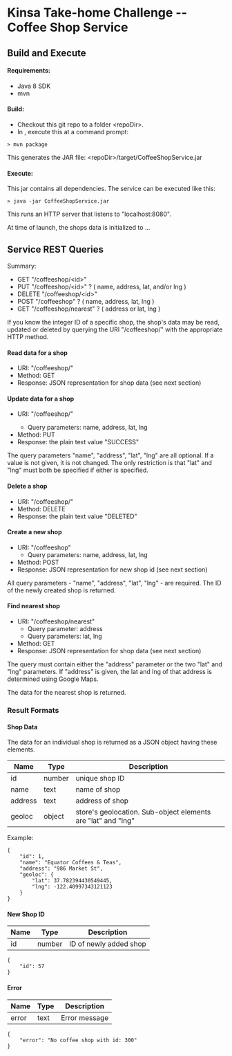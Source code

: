 # Kinsa Take-home Challenge -- Coffee Shop Service

## Build and Execute

#### Requirements:

* Java 8 SDK
* mvn

#### Build:
* Checkout this git repo to a folder \<repoDir\>.
* In <repoDir>, execute this at a command prompt:
~~~~
> mvn package
~~~~
This generates the JAR file:  \<repoDir\>/target/CoffeeShopService.jar

#### Execute:
This jar contains all dependencies.  The service can be executed like this:
~~~~
> java -jar CoffeeShopService.jar
~~~~
This runs an HTTP server that listens to "localhost:8080".

At time of launch, the shops data is initialized to ...

## Service REST Queries

Summary:
* GET "/coffeeshop/\<id\>"
* PUT "/coffeeshop/\<id\>" ? ( name, address, lat, and/or lng )
* DELETE "/coffeeshop/\<id\>"
* POST "/coffeeshop" ?  ( name, address, lat, lng )
* GET "/coffeeshop/nearest" ? ( address or lat, lng )


If you know the integer ID of a specific shop, the shop's data may be
read, updated or deleted by querying the URI "/coffeeshop/<id>" with the appropriate HTTP method.

#### Read data for a shop
* URI: "/coffeeshop/<id>"
* Method: GET
* Response: JSON representation for shop data (see next section)

#### Update data for a shop
* URI: "/coffeeshop/<id>"
    * Query parameters: name, address, lat, lng
* Method: PUT
* Response: the plain text value "SUCCESS"

The query parameters "name", "address", "lat", "lng" are all optional.
If a value is not given, it is not changed.  The only restriction is that "lat"
and "lng" must both be specified if either is specified.

#### Delete a shop
* URI: "/coffeeshop/<id>"
* Method: DELETE
* Response: the plain text value "DELETED"

#### Create a new shop
* URI: "/coffeeshop"
    * Query parameters: name, address, lat, lng
* Method: POST
* Response: JSON representation for new shop id (see next section)

All query parameters - "name", "address", "lat", "lng" - are required.
The ID of the newly created shop is returned.

#### Find nearest shop
* URI: "/coffeeshop/nearest"
    * Query parameter: address
    * Query parameters: lat, lng
* Method: GET
* Response: JSON representation for shop data (see next section)

The query must contain either the "address" parameter or the two "lat" and "lng" parameters.
If "address" is given, the lat and lng of that address is determined using Google Maps.

The data for the nearest shop is returned.


### Result Formats

#### Shop Data
The data for an individual shop is returned as a JSON object having these elements.

| Name    | Type   | Description
|---------|--------|--------------
| id      | number | unique shop ID
| name    | text   | name of shop
| address | text   | address of shop
| geoloc  | object | store's geolocation.  Sub-object elements are "lat" and "lng"


Example:
~~~~
{
    "id": 1,
    "name": "Equator Coffees & Teas",
    "address": "986 Market St",
    "geoloc": {
        "lat": 37.782394430549445,
        "lng": -122.40997343121123
    }
}
~~~~

#### New Shop ID
| Name    | Type   | Description
|---------|--------|--------------
| id      | number | ID of newly added shop

~~~~
{
    "id": 57
}
~~~~


#### Error
| Name    | Type   | Description
|---------|---------|--------------
| error   | text    | Error message

~~~~
{
    "error": "No coffee shop with id: 300"
}
~~~~
